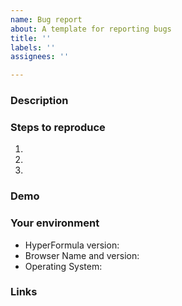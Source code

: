 ```yaml
---
name: Bug report
about: A template for reporting bugs
title: ''
labels: ''
assignees: ''

---
```


### Description

<!--- [mandatory] Describe the actual behavior and expected behavior -->

### Steps to reproduce
<!--- [recommended] Provide steps to reproduce this issue -->
1.
2.
3.

### Demo
<!--- [optional] Provide a link to a live example  -->

### Your environment
<!--- [recommended]  -->

* HyperFormula version:
* Browser Name and version:
* Operating System:

### Links
<!--- [optional] Any links that are related  -->